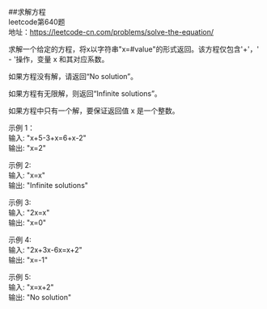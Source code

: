 ##求解方程<br/>
leetcode第640题<br/>
地址：https://leetcode-cn.com/problems/solve-the-equation/<br/>

求解一个给定的方程，将x以字符串"x=#value"的形式返回。该方程仅包含'+'，' - '操作，变量 x 和其对应系数。<br/>

如果方程没有解，请返回“No solution”。<br/>

如果方程有无限解，则返回“Infinite solutions”。<br/>

如果方程中只有一个解，要保证返回值 x 是一个整数。<br/>

示例 1：<br/>
输入: "x+5-3+x=6+x-2"<br/>
输出: "x=2"<br/>

示例 2:<br/>
输入: "x=x"<br/>
输出: "Infinite solutions"<br/>


示例 3:<br/>
输入: "2x=x"<br/>
输出: "x=0"<br/>

示例 4:<br/>
输入: "2x+3x-6x=x+2"<br/>
输出: "x=-1"<br/>

示例 5:<br/>
输入: "x=x+2"<br/>
输出: "No solution"<br/>